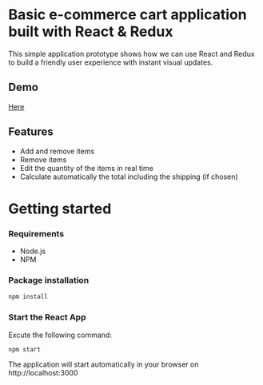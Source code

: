 # Basic e-commerce cart application built with React & Redux

This simple application prototype shows how we can use React and Redux to build a friendly user experience with instant visual updates.

## Demo
[Here](https://yuri-val.github.io/react-shopping-cart/)

## Features
* Add and remove items 
* Remove items
* Edit the quantity of the items in real time
* Calculate automatically the total including the shipping (if chosen)

# Getting started
### Requirements

* Node.js
* NPM

### Package installation
```bash
npm install
```
 ### Start the React App
 Excute the following command: 
```bash
npm start
```
The application will start automatically in your browser on http://localhost:3000
